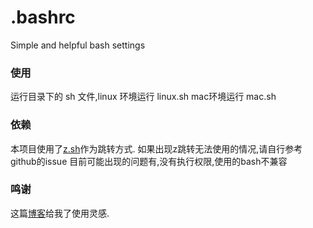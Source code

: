 # .bashrc

Simple and helpful bash settings

### 使用

运行目录下的 sh 文件,linux 环境运行 linux.sh
mac环境运行 mac.sh

### 依赖

本项目使用了[z.sh](https://github.com/rupa/z)作为跳转方式.
如果出现z跳转无法使用的情况,请自行参考github的issue
目前可能出现的问题有,没有执行权限,使用的bash不兼容

### 鸣谢

这篇[博客](https://zhuanlan.zhihu.com/p/50080614)给我了使用灵感.


